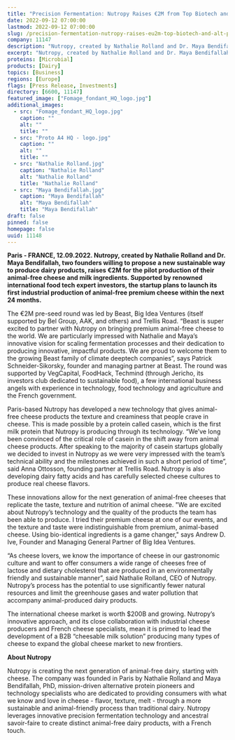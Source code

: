 ```yaml
---
title: "Precision Fermentation: Nutropy Raises €2M from Top Biotech and Alt Protein Investors to Develop the Next Generation of Cheese"
date: 2022-09-12 07:00:00
lastmod: 2022-09-12 07:00:00
slug: /precision-fermentation-nutropy-raises-eu2m-top-biotech-and-alt-protein-investors-develop
company: 11147
description: "Nutropy, created by Nathalie Rolland and Dr. Maya Bendifallah, two founders willing to propose a new sustainable way to produce dairy products, raises €2M for the pilot production of their animal-free cheese and milk ingredients. Supported by renowned international food tech expert investors, the startup plans to launch its first industrial production of animal-free premium cheese within the next 24 months."
excerpt: "Nutropy, created by Nathalie Rolland and Dr. Maya Bendifallah, two founders willing to propose a new sustainable way to produce dairy products, raises €2M for the pilot production of their animal-free cheese and milk ingredients. Supported by renowned international food tech expert investors, the startup plans to launch its first industrial production of animal-free premium cheese within the next 24 months."
proteins: [Microbial]
products: [Dairy]
topics: [Business]
regions: [Europe]
flags: [Press Release, Investments]
directory: [6600, 11147]
featured_image: ["Fomage_fondant_HQ_logo.jpg"]
additional_images:
  - src: "Fomage_fondant_HQ_logo.jpg"
    caption: ""
    alt: ""
    title: ""
  - src: "Proto A4 HQ - logo.jpg"
    caption: ""
    alt: ""
    title: ""
  - src: "Nathalie Rolland.jpg"
    caption: "Nathalie Rolland"
    alt: "Nathalie Rolland"
    title: "Nathalie Rolland"
  - src: "Maya Bendifallah.jpg"
    caption: "Maya Bendifallah"
    alt: "Maya Bendifallah"
    title: "Maya Bendifallah"
draft: false
pinned: false
homepage: false
uuid: 11148
---
```

<p><strong>Paris - FRANCE, 12.09.2022. Nutropy, created by Nathalie Rolland and Dr. Maya Bendifallah, two founders willing to propose a new sustainable way to produce dairy products, raises €2M for the pilot production of their animal-free cheese and milk ingredients. Supported by renowned international food tech expert investors, the startup plans to launch its first industrial production of animal-free premium cheese within the next 24 months.</strong></p>
<p>The €2M pre-seed round was led by Beast, Big Idea Ventures (itself supported by Bel Group, AAK, and others) and Trellis Road. “Beast is super excited to partner with Nutropy on bringing premium animal-free cheese to the world. We are particularly impressed with Nathalie and Maya’s innovative vision for scaling fermentation processes and their dedication to producing innovative, impactful products. We are proud to welcome them to the growing Beast family of climate deeptech companies”, says Patrick Schneider-Sikorsky, founder and managing partner at Beast. The round was supported by VegCapital, FoodHack, Techmind (through Jericho, its investors club dedicated to sustainable food), a few international business angels with experience in technology, food technology and agriculture and the French government.</p>
<p>Paris-based Nutropy has developed a new technology that gives animal-free cheese products the texture and creaminess that people crave in cheese. This is made possible by a protein called casein, which is the first milk protein that Nutropy is producing through its technology. “We’ve long been convinced of the critical role of casein in the shift away from animal cheese products. After speaking to the majority of casein startups globally we decided to invest in Nutropy as we were very impressed with the team’s technical ability and the milestones achieved in such a short period of time”, said Anna Ottosson, founding partner at Trellis Road. Nutropy is also developing dairy fatty acids and has carefully selected cheese cultures to produce real cheese flavors.</p>
<p>These innovations allow for the next generation of animal-free cheeses that replicate the taste, texture and nutrition of animal cheese. "We are excited about Nutropy’s technology and the quality of the products the team has been able to produce. I tried their premium cheese at one of our events, and the texture and taste were indistinguishable from premium, animal-based cheese. Using bio-identical ingredients is a game changer," says Andrew D. Ive, Founder and Managing General Partner of Big Idea Ventures.</p>
<p>“As cheese lovers, we know the importance of cheese in our gastronomic culture and want to offer consumers a wide range of cheeses free of lactose and dietary cholesterol that are produced in an environmentally friendly and sustainable manner”, said Nathalie Rolland, CEO of Nutropy. Nutropy’s process has the potential to use significantly fewer natural resources and limit the greenhouse gases and water pollution that accompany animal-produced dairy products.</p>
<p>The international cheese market is worth $200B and growing. Nutropy’s innovative approach, and its close collaboration with industrial cheese producers and French cheese specialists, mean it is primed to lead the development of a B2B “cheesable milk solution” producing many types of cheese to expand the global cheese market to new frontiers.</p>
<p><strong>About Nutropy</strong></p>
<p>Nutropy is creating the next generation of animal-free dairy, starting with cheese. The company was founded in Paris by Nathalie Rolland and Maya Bendifallah, PhD, mission-driven alternative protein pioneers and technology specialists who are dedicated to providing consumers with what we know and love in cheese - flavor, texture, melt - through a more sustainable and animal-friendly process than traditional dairy. Nutropy leverages innovative precision fermentation technology and ancestral savoir-faire to create distinct animal-free dairy products, with a French touch.</p>
